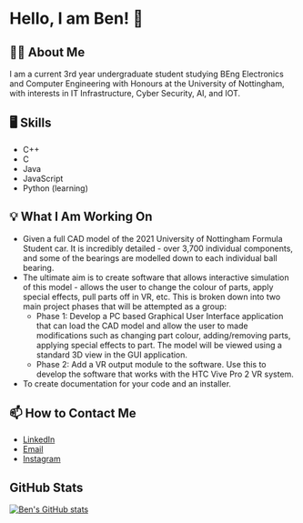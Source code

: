 # Hello, I am Ben! :wave:
## 👨‍🎓 About Me
I am a current 3rd year undergraduate student studying BEng Electronics and Computer Engineering with Honours at the University of Nottingham, with interests in IT Infrastructure, Cyber Security, AI, and IOT.
## 🖥️ Skills
- C++
- C
- Java
- JavaScript
- Python (learning)
## 💡 What I Am Working On
- Given a full CAD model of the 2021 University of Nottingham Formula Student car. It is incredibly detailed - over 3,700 individual components, and some of the bearings are modelled down to each individual ball bearing.
- The ultimate aim is to create software that allows interactive simulation of this model - allows the user to change the colour of parts, apply special effects, pull parts off in VR, etc. This is broken down into two main project phases that will be attempted as a group:
  -  Phase 1: Develop a PC based Graphical User Interface application that can load the CAD model and allow the user to made modifications such as changing part colour, adding/removing parts, applying special effects to part. The model will be viewed using a standard 3D view in the GUI application.
  - Phase 2: Add a VR output module to the software. Use this to develop the software that works with the HTC Vive Pro 2 VR system.
- To create documentation for your code and an installer.
## 📫 How to Contact Me
- [LinkedIn](https://www.linkedin.com/in/benjamin-tan-2003/) 
- [Email](mailto:benetc2003@gmail.com) 
- [Instagram](https://www.instagram.com/benjamintxn/?hl=en-gb) 
## GitHub Stats
[![Ben's GitHub stats](https://github-readme-stats.vercel.app/api?username=benjamintxn)](https://github.com/benjamintxn/github-readme-stats)
